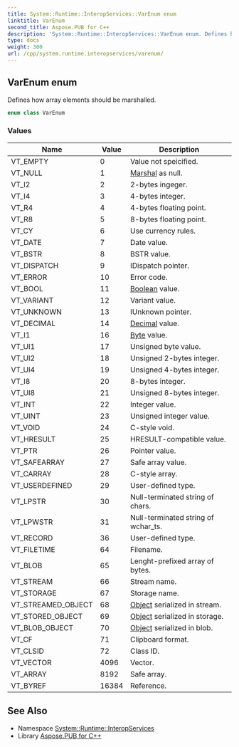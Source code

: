 ```yaml
---
title: System::Runtime::InteropServices::VarEnum enum
linktitle: VarEnum
second_title: Aspose.PUB for C++
description: 'System::Runtime::InteropServices::VarEnum enum. Defines how array elements should be marshalled in C++.'
type: docs
weight: 300
url: /cpp/system.runtime.interopservices/varenum/
---
```

## VarEnum enum


Defines how array elements should be marshalled.

```cpp
enum class VarEnum
```

### Values

| Name | Value | Description |
| --- | --- | --- |
| VT_EMPTY | 0 | Value not speicified. |
| VT_NULL | 1 | [Marshal](../marshal/) as null. |
| VT_I2 | 2 | 2-bytes ingeger. |
| VT_I4 | 3 | 4-bytes integer. |
| VT_R4 | 4 | 4-bytes floating point. |
| VT_R8 | 5 | 8-bytes floating point. |
| VT_CY | 6 | Use currency rules. |
| VT_DATE | 7 | Date value. |
| VT_BSTR | 8 | BSTR value. |
| VT_DISPATCH | 9 | IDispatch pointer. |
| VT_ERROR | 10 | Error code. |
| VT_BOOL | 11 | [Boolean](../../system/boolean/) value. |
| VT_VARIANT | 12 | Variant value. |
| VT_UNKNOWN | 13 | IUnknown pointer. |
| VT_DECIMAL | 14 | [Decimal](../../system/decimal/) value. |
| VT_I1 | 16 | [Byte](../../system/byte/) value. |
| VT_UI1 | 17 | Unsigned byte value. |
| VT_UI2 | 18 | Unsigned 2-bytes integer. |
| VT_UI4 | 19 | Unsigned 4-bytes integer. |
| VT_I8 | 20 | 8-bytes integer. |
| VT_UI8 | 21 | Unsigned 8-bytes integer. |
| VT_INT | 22 | Integer value. |
| VT_UINT | 23 | Unsigned integer value. |
| VT_VOID | 24 | C-style void. |
| VT_HRESULT | 25 | HRESULT-compatible value. |
| VT_PTR | 26 | Pointer value. |
| VT_SAFEARRAY | 27 | Safe array value. |
| VT_CARRAY | 28 | C-style array. |
| VT_USERDEFINED | 29 | User-defined type. |
| VT_LPSTR | 30 | Null-terminated string of chars. |
| VT_LPWSTR | 31 | Null-terminated string of wchar_ts. |
| VT_RECORD | 36 | User-defined type. |
| VT_FILETIME | 64 | Filename. |
| VT_BLOB | 65 | Lenght-prefixed array of bytes. |
| VT_STREAM | 66 | Stream name. |
| VT_STORAGE | 67 | Storage name. |
| VT_STREAMED_OBJECT | 68 | [Object](../../system/object/) serialized in stream. |
| VT_STORED_OBJECT | 69 | [Object](../../system/object/) serialized in storage. |
| VT_BLOB_OBJECT | 70 | [Object](../../system/object/) serialized in blob. |
| VT_CF | 71 | Clipboard format. |
| VT_CLSID | 72 | Class ID. |
| VT_VECTOR | 4096 | Vector. |
| VT_ARRAY | 8192 | Safe array. |
| VT_BYREF | 16384 | Reference. |

## See Also

* Namespace [System::Runtime::InteropServices](../)
* Library [Aspose.PUB for C++](../../)
